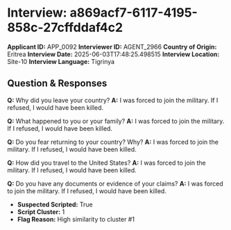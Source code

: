 # Interview: a869acf7-6117-4195-858c-27cffddaf4c2
**Applicant ID:** APP_0092
**Interviewer ID:** AGENT_2966
**Country of Origin:** Eritrea
**Interview Date:** 2025-06-03T17:48:25.498515
**Interview Location:** Site-10
**Interview Language:** Tigrinya

## Question & Responses

**Q:** Why did you leave your country?
**A:** I was forced to join the military. If I refused, I would have been killed.

**Q:** What happened to you or your family?
**A:** I was forced to join the military. If I refused, I would have been killed.

**Q:** Do you fear returning to your country? Why?
**A:** I was forced to join the military. If I refused, I would have been killed.

**Q:** How did you travel to the United States?
**A:** I was forced to join the military. If I refused, I would have been killed.

**Q:** Do you have any documents or evidence of your claims?
**A:** I was forced to join the military. If I refused, I would have been killed.

- **Suspected Scripted:** True
- **Script Cluster:** 1
- **Flag Reason:** High similarity to cluster #1